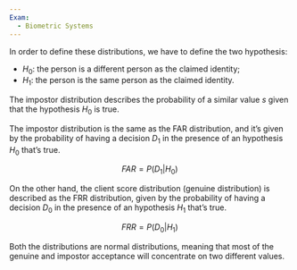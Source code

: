 ```yaml
---
Exam:
  - Biometric Systems
---
```

In order to define these distributions, we have to define the two hypothesis:

- $H_0$: the person is a different person as the claimed identity;
- $H_1$: the person is the same person as the claimed identity.

The impostor distribution describes the probability of a similar value $s$ given that the hypothesis $H_0$ is true.

The impostor distribution is the same as the FAR distribution, and it’s given by the probability of having a decision $D_1$ in the presence of an hypothesis $H_0$ that’s true. 

$$
FAR = P(D_1|H_0)
$$

On the other hand, the client score distribution (genuine distribution) is described as the FRR distribution, given by the probability of having a decision $D_0$ in the presence of an hypothesis $H_1$ that’s true.

$$
FRR = P(D_0|H_1)
$$

Both the distributions are normal distributions, meaning that most of the genuine and impostor acceptance will concentrate on two different values.
